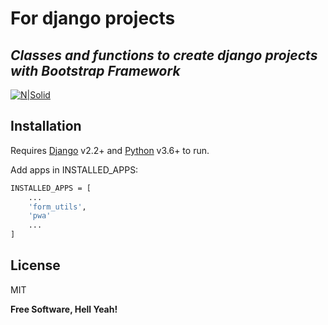# For django projects
## _Classes and functions to create django projects with Bootstrap Framework_

[![N|Solid](https://devarech.me/static/images/icon/logo-devarech.svg)](https://devarech.me)

## Installation

Requires [Django](https://www.djangoproject.com/) v2.2+ and [Python](https://www.python.org/) v3.6+ to run.

Add apps in INSTALLED_APPS:

```sh
INSTALLED_APPS = [
    ...
    'form_utils',
    'pwa'
    ...
]
```

## License

MIT

**Free Software, Hell Yeah!**
